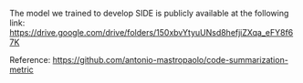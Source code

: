 The model we trained to develop SIDE is publicly available at the following link: 
https://drive.google.com/drive/folders/150xbvYtyuUNsd8hefjiZXqa_eFY8f67K


Reference: 
https://github.com/antonio-mastropaolo/code-summarization-metric
